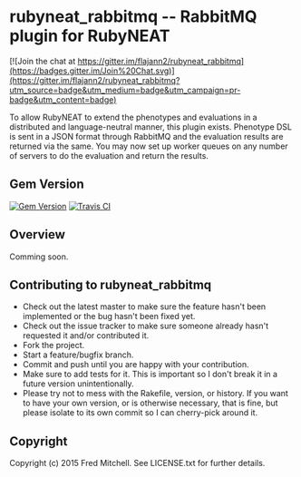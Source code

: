 # rubyneat_rabbitmq -- RabbitMQ plugin for RubyNEAT

[![Join the chat at https://gitter.im/flajann2/rubyneat_rabbitmq](https://badges.gitter.im/Join%20Chat.svg)](https://gitter.im/flajann2/rubyneat_rabbitmq?utm_source=badge&utm_medium=badge&utm_campaign=pr-badge&utm_content=badge)

To allow RubyNEAT to extend the phenotypes and evaluations in a
distributed and language-neutral manner, this plugin exists.
Phenotype DSL is sent in a JSON format through RabbitMQ and the
evaluation results are returned via the same. You may now set up
worker queues on any number of servers to do the evaluation
and return the results.

## Gem Version
[![Gem Version](https://badge.fury.io/rb/rubyneat_rabbitmq.png)](http://badge.fury.io/rb/rubyneat_rabbitmq)
[![Travis CI](https://travis-ci.org/flajann2/rubyneat_rabbitmq.svg?branch=master)](https://travis-ci.org/flajann2/rubyneat_rabbitmq)

## Overview
Comming soon.


## Contributing to rubyneat_rabbitmq
 
* Check out the latest master to make sure the feature hasn't been implemented or the bug hasn't been fixed yet.
* Check out the issue tracker to make sure someone already hasn't requested it and/or contributed it.
* Fork the project.
* Start a feature/bugfix branch.
* Commit and push until you are happy with your contribution.
* Make sure to add tests for it. This is important so I don't break it in a future version unintentionally.
* Please try not to mess with the Rakefile, version, or history. If you want to have your own version, or is otherwise necessary, that is fine, but please isolate to its own commit so I can cherry-pick around it.

## Copyright

Copyright (c) 2015 Fred Mitchell. See LICENSE.txt for
further details.
